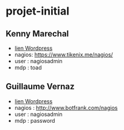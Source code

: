 # projet-initial

## Kenny Marechal

- [lien Wordpress](https://www.tikenix.zonedns.education/)
- nagios:
https://www.tikenix.me/nagios/
- user : nagiosadmin 
- mdp : toad


## Guillaume Vernaz

- [lien Wordpress](http://www.botfrank.zonedns.education/)
- nagios : http://www.botfrank.com/nagios
- user : nagiosadmin
- mdp : password